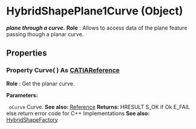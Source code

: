 # HybridShapePlane1Curve (Object)

**_plane through a curve._**
**Role** : Allows to access data of the plane feature passing though a planar curve.

## Properties

### Property **Curve**( ) As [CATIAReference](../InfInterfaces/interface_Reference_17481.md)

**Role** : Get the planar curve.

**Parameters:**

` oCurve`      Curve.
**See also:**      [Reference](../InfInterfaces/interface_Reference_17481.md) **Returns:**      HRESULT S_OK if Ok E_FAIL else return error code for C++ Implementations  **See also:**      [HybridShapeFactory](../GSMInterfaces/interface_HybridShapeFactory_68680.md)